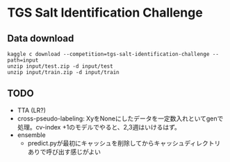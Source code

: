 # TGS Salt Identification Challenge

## Data download

    kaggle c download --competition=tgs-salt-identification-challenge --path=input
    unzip input/test.zip -d input/test
    unzip input/train.zip -d input/train

## TODO

- TTA (LR?)
- cross-pseudo-labeling: XyをNoneにしたデータを一定数入れといてgenで処理。cv-index +1のモデルでやると、2,3週はいけるはず。
- ensemble
  - predict.pyが最初にキャッシュを削除してからキャッシュディレクトリありで呼び出す感じがよい
